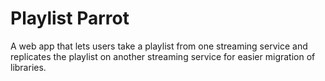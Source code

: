 # Playlist Parrot

A web app that lets users take a playlist from one streaming service and replicates the playlist on another streaming service for easier migration of libraries.
